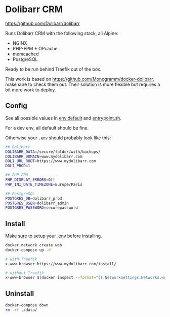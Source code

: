 # Dolibarr CRM

https://github.com/Dolibarr/dolibarr

Runs Dolibarr CRM with the following stack, all Alpine:

- NGINX
- PHP-FPM + OPcache
- memcached
- PostgreSQL

Ready to be run behind Traefik out of the box.

This work is based on https://github.com/Monogramm/docker-dolibarr, make sure to check them out. Their solution is more flexible but requires a bit more work to deploy.

## Config

See all possible values in [env.default](env.default) and [entrypoint.sh](entrypoint.sh).

For a dev env, all default should be fine. 

Otherwise your `.env` should probably look like this:

```bash
## Dolibarr
DOLIBARR_DATA=/secure/folder/with/backups/
DOLIBARR_DOMAIN=www.mydolibarr.com
DOLI_URL_ROOT=https://www.mydolibarr.com
DOLI_PROD=1

## PHP-FPM
PHP_DISPLAY_ERRORS=Off
PHP_INI_DATE_TIMEZONE=Europe/Paris

## PostgreSQL
POSTGRES_DB=dolibarr_prod
POSTGRES_USER=dolibarr_admin
POSTGRES_PASSWORD=securepassword
```

## Install

Make sure to setup your .env before installing.

```bash
docker network create web
docker-compose up -d

# with Traefik
x-www-browser https://www.mydolibarr.com/install/

# without Traefik
x-www-browser $(docker inspect --format="{{.NetworkSettings.Networks.web.IPAddress}}" dolibarr_web)/install/
```

## Uninstall

```bash
docker-compose down
rm -rf ./data/
```
